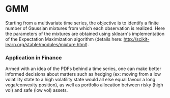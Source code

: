 # GMM

Starting from a multivariate time series, the objective is to identify a finite number of Gaussian mixtures from which each observation is realized. Here the parameters of the mixtures are obtained using sklearn's implementation of the Expectation Maximization algorithm (details here: http://scikit-learn.org/stable/modules/mixture.html). 

### Application in Finance ### 

Armed with an idea of the PDFs behind a time series, one can make better informed decisions about matters such as hedging (ex: moving from a low volatility state to a high volatility state would all else equal favour a long vega/convexity position), as well as portfolio allocation between risky (high vol) and safe (low vol) assets. 
